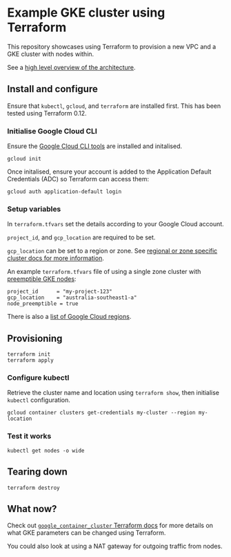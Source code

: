 # Example GKE cluster using Terraform

This repository showcases using Terraform to provision a new VPC and a GKE cluster with nodes within.

See a [high level overview of the architecture](https://cloud.google.com/kubernetes-engine/docs/concepts/cluster-architecture).

## Install and configure

Ensure that `kubectl`, `gcloud`, and `terraform` are installed first. This has been tested using Terraform 0.12.

### Initialise Google Cloud CLI

Ensure the [Google Cloud CLI tools](https://cloud.google.com/sdk/docs/quickstarts) are installed and initalised.

```shell
gcloud init
```

Once initalised, ensure your account is added to the Application Default Credentials (ADC) so Terraform can access them:

```shell
gcloud auth application-default login
```

### Setup variables

In `terraform.tfvars` set the details according to your Google Cloud account.

`project_id`, and `gcp_location` are required to be set.

`gcp_location` can be set to a region or zone. See [regional or zone specific cluster docs for more information](https://cloud.google.com/kubernetes-engine/docs/concepts/types-of-clusters#availability).

An example `terraform.tfvars` file of using a single zone cluster with [preemptible GKE nodes](https://cloud.google.com/compute/docs/instances/preemptible):

```
project_id      = "my-project-123"
gcp_location    = "australia-southeast1-a"
node_preemptible = true
```

There is also a [list of Google Cloud regions](https://cloud.google.com/compute/docs/regions-zones).

## Provisioning

```shell
terraform init
terraform apply
```

### Configure kubectl

Retrieve the cluster name and location using `terraform show`, then initialise `kubectl` configuration.

```shell
gcloud container clusters get-credentials my-cluster --region my-location
```

### Test it works

```shell
kubectl get nodes -o wide
```

## Tearing down

```shell
terraform destroy
```

## What now?

Check out [`google_container_cluster` Terraform docs](https://www.terraform.io/docs/providers/google/r/container_cluster.html) 
for more details on what GKE parameters can be changed using Terraform.

You could also look at using a NAT gateway for outgoing traffic from nodes.
